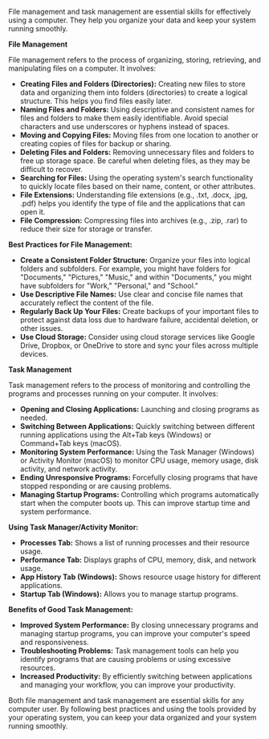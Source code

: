 File management and task management are essential skills for effectively using a computer. They help you organize your data and keep your system running smoothly.

**File Management**

File management refers to the process of organizing, storing, retrieving, and manipulating files on a computer. It involves:

- **Creating Files and Folders (Directories):** Creating new files to store data and organizing them into folders (directories) to create a logical structure. This helps you find files easily later.
- **Naming Files and Folders:** Using descriptive and consistent names for files and folders to make them easily identifiable. Avoid special characters and use underscores or hyphens instead of spaces.
- **Moving and Copying Files:** Moving files from one location to another or creating copies of files for backup or sharing.
- **Deleting Files and Folders:** Removing unnecessary files and folders to free up storage space. Be careful when deleting files, as they may be difficult to recover.
- **Searching for Files:** Using the operating system's search functionality to quickly locate files based on their name, content, or other attributes.
- **File Extensions:** Understanding file extensions (e.g., .txt, .docx, .jpg, .pdf) helps you identify the type of file and the applications that can open it.
- **File Compression:** Compressing files into archives (e.g., .zip, .rar) to reduce their size for storage or transfer.

**Best Practices for File Management:**

- **Create a Consistent Folder Structure:** Organize your files into logical folders and subfolders. For example, you might have folders for "Documents," "Pictures," "Music," and within "Documents," you might have subfolders for "Work," "Personal," and "School."
- **Use Descriptive File Names:** Use clear and concise file names that accurately reflect the content of the file.
- **Regularly Back Up Your Files:** Create backups of your important files to protect against data loss due to hardware failure, accidental deletion, or other issues.
- **Use Cloud Storage:** Consider using cloud storage services like Google Drive, Dropbox, or OneDrive to store and sync your files across multiple devices.

**Task Management**

Task management refers to the process of monitoring and controlling the programs and processes running on your computer. It involves:

- **Opening and Closing Applications:** Launching and closing programs as needed.
- **Switching Between Applications:** Quickly switching between different running applications using the Alt+Tab keys (Windows) or Command+Tab keys (macOS).
- **Monitoring System Performance:** Using the Task Manager (Windows) or Activity Monitor (macOS) to monitor CPU usage, memory usage, disk activity, and network activity.
- **Ending Unresponsive Programs:** Forcefully closing programs that have stopped responding or are causing problems.
- **Managing Startup Programs:** Controlling which programs automatically start when the computer boots up. This can improve startup time and system performance.

**Using Task Manager/Activity Monitor:**

- **Processes Tab:** Shows a list of running processes and their resource usage.
- **Performance Tab:** Displays graphs of CPU, memory, disk, and network usage.
- **App History Tab (Windows):** Shows resource usage history for different applications.
- **Startup Tab (Windows):** Allows you to manage startup programs.

**Benefits of Good Task Management:**

- **Improved System Performance:** By closing unnecessary programs and managing startup programs, you can improve your computer's speed and responsiveness.
- **Troubleshooting Problems:** Task management tools can help you identify programs that are causing problems or using excessive resources.
- **Increased Productivity:** By efficiently switching between applications and managing your workflow, you can improve your productivity.

Both file management and task management are essential skills for any computer user. By following best practices and using the tools provided by your operating system, you can keep your data organized and your system running smoothly.
